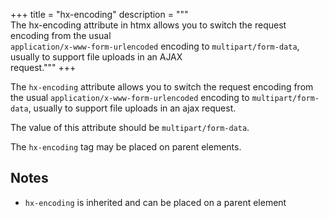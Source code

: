 +++
title = "hx-encoding"
description = """\
  The hx-encoding attribute in htmx allows you to switch the request encoding from the usual \
  `application/x-www-form-urlencoded` encoding to `multipart/form-data`, usually to support file uploads in an AJAX \
  request."""
+++

The `hx-encoding` attribute allows you to switch the request encoding from the usual `application/x-www-form-urlencoded`
encoding to `multipart/form-data`, usually to support file uploads in an ajax request.

The value of this attribute should be `multipart/form-data`.

The `hx-encoding` tag may be placed on parent elements.

## Notes

* `hx-encoding` is inherited and can be placed on a parent element
